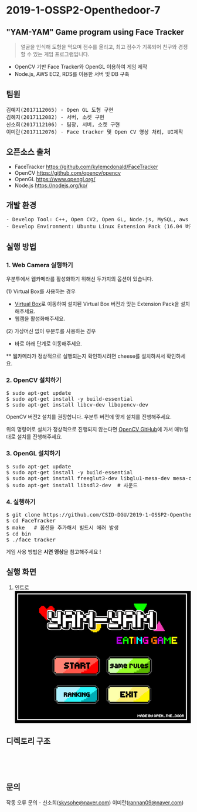 # 2019-1-OSSP2-Openthedoor-7

## "YAM-YAM" Game program using Face Tracker

> 얼굴을 인식해 도형을 먹으며 점수를 올리고, 최고 점수가 기록되어 친구와 경쟁할 수 있는 게임 프로그램입니다. 
* OpenCV 기반 Face Tracker와 OpenGL 이용하여 게임 제작
* Node.js, AWS EC2, RDS를 이용한 서버 및 DB 구축


## 팀원
<pre>
김예지(2017112065) - Open GL 도형 구현
김혜지(2017112082) - 서버, 소켓 구현
신소희(2017112106) - 팀장, 서버, 소켓 구현
이미란(2017112076) - Face tracker 및 Open CV 영상 처리, UI제작
</pre>


## 오픈소스 출처

* FaceTracker
<https://github.com/kylemcdonald/FaceTracker>
* OpenCV
<https://github.com/opencv/opencv> 
* OpenGL
<https://www.opengl.org/>
* Node.js
<https://nodejs.org/ko/>



## 개발 환경
<pre>
- Develop Tool: C++, Open CV2, Open GL, Node.js, MySQL, aws ec2, aws RDS
- Develop Environment: Ubuntu Linux Extension Pack (16.04 버전 사용, 18.04 호환 가능)
</pre>


## 실행 방법

### 1. Web Camera 실행하기

우분투에서 웹카메라를 활성화하기 위해선 두가지의 옵션이 있습니다.

 (1) Virtual Box를 사용하는 경우

* [Virtual Box](https://www.virtualbox.org/wiki/Downloads)로 이동하여 설치된 Virtual Box 버전과 맞는 Extension Pack을 설치해주세요.
* 웹캠을 활성화해주세요.

 (2) 가상머신 없이 우분투를 사용하는 경우
* 바로 아래 단계로 이동해주세요.

** 웹카메라가 정상적으로 실행되는지 확인하시려면 cheese를 설치하셔서 확인하세요.

### 2. OpenCV 설치하기
<pre>
$ sudo apt-get update
$ sudo apt-get install -y build-essential
$ sudo apt-get install libcv-dev libopencv-dev
</pre>
OpenCV 버전2 설치를 권장합니다. 우분투 버전에 맞게 설치를 진행해주세요.

위의 명령어로 설치가 정상적으로 진행되지 않는다면 [OpenCV GitHub](https://github.com/opencv/opencv)에 가서 매뉴얼대로 설치를 진행해주세요.

### 3. OpenGL 설치하기
<pre>
$ sudo apt-get update
$ sudo apt-get install -y build-essential
$ sudo apt-get install freeglut3-dev libglu1-mesa-dev mesa-common-dev
$ sudo apt-get install libsdl2-dev  # 사운드
</pre>

### 4. 실행하기
<pre>
$ git clone https://github.com/CSID-DGU/2019-1-OSSP2-Openthedoor-7.git  
$ cd FaceTracker
$ make   # 옵션을 추가해서 빌드시 에러 발생 
$ cd bin
$ ./face_tracker
</pre>

 게임 사용 방법은 **시연 영상**을 참고해주세요 !


## 실행 화면
1. 인트로
![intro](./gameImage/intro.bmp)



## 디렉토리 구조 
<pre>



</pre>

## 문의
작동 오류 문의 - 신소희(skysohe@naver.com) 이미란(rannan09@naver.com)


